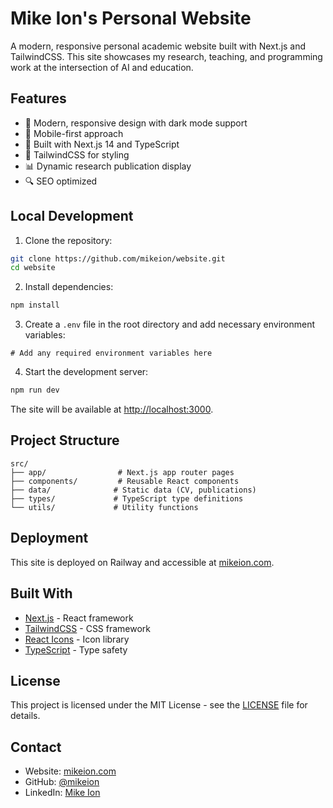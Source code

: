 # Mike Ion's Personal Website

A modern, responsive personal academic website built with Next.js and TailwindCSS. This site showcases my research, teaching, and programming work at the intersection of AI and education.

## Features

- 🎨 Modern, responsive design with dark mode support
- 📱 Mobile-first approach
- 🚀 Built with Next.js 14 and TypeScript
- 🎯 TailwindCSS for styling
- 📊 Dynamic research publication display
- 🔍 SEO optimized

## Local Development

1. Clone the repository:
```bash
git clone https://github.com/mikeion/website.git
cd website
```

2. Install dependencies:
```bash
npm install
```

3. Create a `.env` file in the root directory and add necessary environment variables:
```env
# Add any required environment variables here
```

4. Start the development server:
```bash
npm run dev
```

The site will be available at [http://localhost:3000](http://localhost:3000).

## Project Structure

```
src/
├── app/                # Next.js app router pages
├── components/         # Reusable React components
├── data/              # Static data (CV, publications)
├── types/             # TypeScript type definitions
└── utils/             # Utility functions
```

## Deployment

This site is deployed on Railway and accessible at [mikeion.com](https://mikeion.com).

## Built With

- [Next.js](https://nextjs.org/) - React framework
- [TailwindCSS](https://tailwindcss.com/) - CSS framework
- [React Icons](https://react-icons.github.io/react-icons/) - Icon library
- [TypeScript](https://www.typescriptlang.org/) - Type safety

## License

This project is licensed under the MIT License - see the [LICENSE](LICENSE) file for details.

## Contact

- Website: [mikeion.com](https://mikeion.com)
- GitHub: [@mikeion](https://github.com/mikeion)
- LinkedIn: [Mike Ion](https://linkedin.com/in/mikeion)
